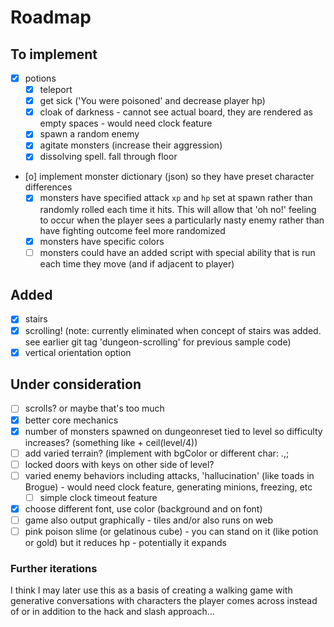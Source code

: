 # Roadmap

## To implement
- [X] potions 
  - [X] teleport
  - [X] get sick ('You were poisoned' and decrease player hp)
  - [X] cloak of darkness - cannot see actual board, they are rendered as empty spaces - would need clock feature
  - [X] spawn a random enemy
  - [X] agitate monsters (increase their aggression)
  - [X] dissolving spell. fall through floor
- [o] implement monster dictionary (json) so they have preset character differences
  - [X] monsters have specified attack ```xp``` and ```hp``` set at spawn rather than randomly rolled each time it hits. This will allow that 'oh no!' feeling to occur when the player sees a particularly nasty enemy rather than have fighting outcome feel more randomized
  - [X] monsters have specific colors
  - [ ] monsters could have an added script with special ability that is run each time they move (and if adjacent to player)

## Added
- [X] stairs
- [X] scrolling!  (note: currently eliminated when concept of stairs was added. see earlier git tag 'dungeon-scrolling' for previous sample code)
- [X] vertical orientation option

## Under consideration
- [ ] scrolls? or maybe that's too much
- [X] better core mechanics
- [X] number of monsters spawned on dungeonreset tied to level so difficulty increases? (something like + ceil(level/4))
- [ ] add varied terrain? (implement with bgColor or different char: .,;
- [ ] locked doors with keys on other side of level? 
- [ ] varied enemy behaviors including attacks, 'hallucination' (like toads in Brogue) - would need clock feature, generating minions, freezing, etc
  - [ ] simple clock timeout feature
- [X] choose different font, use color (background and on font)
- [ ] game also output graphically - tiles and/or also runs on web
- [ ] pink poison slime (or gelatinous cube) - you can stand on it (like potion or gold) but it reduces hp - potentially it expands

### Further iterations

I think I may later use this as a basis of creating a walking game with generative conversations with characters the player comes across instead of or in addition to the hack and slash approach...

